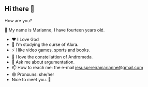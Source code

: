 ## Hi there 👋

How are you?

🌻 My name is Marianne, I have fourteen years old.

- ❤️ I Love God
- 🌱 I'm studying the curse of Alura.
- ⚡ I like video games, sports and books.
- 🌠 I love the constellattion of Andromeda.
- 💬 Ask me about argumentation.
- 📫 How to reach me: the e-mail jesuspereiramarianne@gmail.com
- 😄 Pronouns: she/her
- Nice to meet you. 👋
